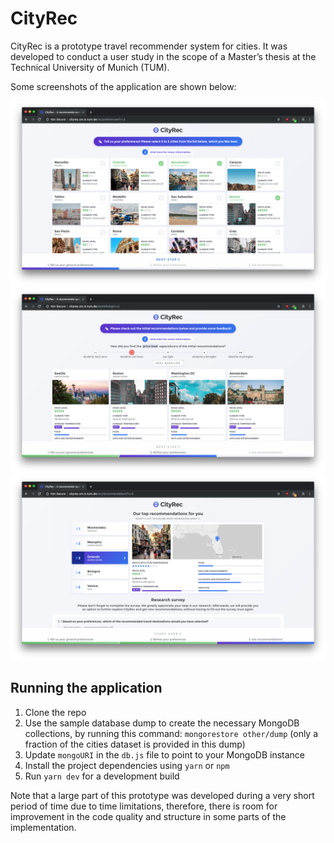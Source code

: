 # CityRec

CityRec is a prototype travel recommender system for cities. It was developed to conduct a user study in the scope of a Master’s thesis at the Technical University of Munich (TUM).

Some screenshots of the application are shown below:

![](/other/screenshots/screen1.png) 
![](/other/screenshots/screen2.png) 
![](/other/screenshots/screen3.png) 

## Running the application

1. Clone the repo
2. Use the sample database dump to create the necessary MongoDB collections, by running this command: `mongorestore other/dump` (only a fraction of the cities dataset is provided in this dump)
3. Update `mongoURI` in the `db.js` file to point to your MongoDB instance
4. Install the project dependencies using `yarn` or `npm`
5. Run `yarn dev` for a development build

Note that a large part of this prototype was developed during a very short period of time due to time limitations, therefore, there is room for improvement in the code quality and structure in some parts of the implementation.